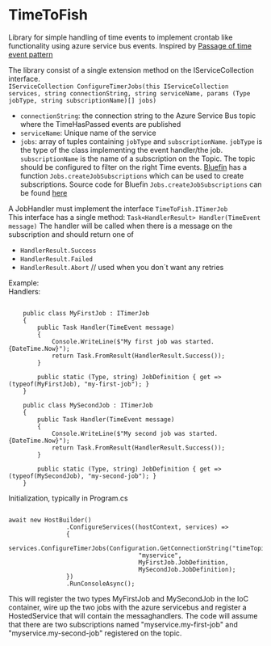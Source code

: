 # TimeToFish
Library for simple handling of time events to implement crontab like functionality using azure service bus events.
Inspired by [Passage of time event pattern](http://verraes.net/2019/05/patterns-for-decoupling-distsys-passage-of-time-event/)

The library consist of a single extension method on the IServiceCollection interface. </br>
`IServiceCollection ConfigureTimerJobs(this IServiceCollection services, string connectionString, string serviceName, params (Type jobType, string subscriptionName)[] jobs)`

- `connectionString`: the connection string to the Azure Service Bus topic where the TimeHasPassed events are published
- `serviceName`: Unique name of the service 
- `jobs`: array of tuples containing `jobType` and `subscriptionName`. `jobType` is the type of the class implementing the event handler/the job. `subscriptionName` is the name of a subscription on the Topic. The topic should be configured to filter on the right Time events. [Bluefin](https://www.nuget.org/packages/Bluefin/) has a function `Jobs.createJobSubscriptions` which can be used to create subscriptions.
Source code for Bluefin `Jobs.createJobSubscriptions` can be found [here](https://github.com/thonhotels/bluefin/blob/master/src/Jobs.fs)

A JobHandler must implement the interface `TimeToFish.ITimerJob`</br> 
This interface has a single method: `Task<HandlerResult> Handler(TimeEvent message)`
The handler will be called when there is a message on the subscription and should return one of
- `HandlerResult.Success`
- `HandlerResult.Failed`
- `HandlerResult.Abort` // used when you don´t want any retries

Example:</br>
Handlers:</br>
<pre><code>
    public class MyFirstJob : ITimerJob
    {
        public Task<HandlerResult> Handler(TimeEvent message)
        {
            Console.WriteLine($"My first job was started. {DateTime.Now}");
            return Task.FromResult(HandlerResult.Success());
        }

        public static (Type, string) JobDefinition { get => (typeof(MyFirstJob), "my-first-job"); }           
    }

    public class MySecondJob : ITimerJob
    {
        public Task<HandlerResult> Handler(TimeEvent message)
        {
            Console.WriteLine($"My second job was started. {DateTime.Now}");
            return Task.FromResult(HandlerResult.Success());
        }

        public static (Type, string) JobDefinition { get => (typeof(MySecondJob), "my-second-job"); }           
    }
</code></pre>

Initialization, typically in Program.cs
<pre><code>
await new HostBuilder()
                .ConfigureServices((hostContext, services) =>
                {
                    services.ConfigureTimerJobs(Configuration.GetConnectionString("timeTopic"),
                                    "myservice", 
                                    MyFirstJob.JobDefinition,
                                    MySecondJob.JobDefinition);
                })                    
                .RunConsoleAsync();
</code></pre>

This will register the two types MyFirstJob and MySecondJob in the IoC container, wire up the two jobs with the 
azure servicebus and register a HostedService that will contain the messaghandlers.
The code will assume that there are two subscriptions named "myservice.my-first-job" and "myservice.my-second-job" 
registered on the topic.
